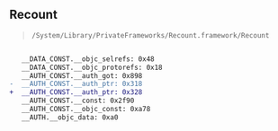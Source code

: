 ## Recount

> `/System/Library/PrivateFrameworks/Recount.framework/Recount`

```diff

   __DATA_CONST.__objc_selrefs: 0x48
   __DATA_CONST.__objc_protorefs: 0x18
   __AUTH_CONST.__auth_got: 0x898
-  __AUTH_CONST.__auth_ptr: 0x318
+  __AUTH_CONST.__auth_ptr: 0x328
   __AUTH_CONST.__const: 0x2f90
   __AUTH_CONST.__objc_const: 0xa78
   __AUTH.__objc_data: 0xa0

```
